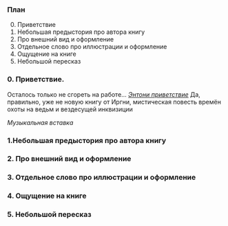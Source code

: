 
### План

0. Приветствие
1. Небольшая предыстория про автора книгу
2. Про внешний вид и оформление
3. Отдельное слово про иллюстрации и оформление
4. Ощущение на книге
5.  Небольшой пересказ


### 0. Приветствие.

Осталось только не сгореть на работе...
[*Энтони приветствие*](ЭНТОНИ_ПРИВЕСТВИЕ)
Да, правильно, уже не новую книгу от Иргни, мистическая повесть времён охоты на ведьм и вездесущей инквизиции 

*Музыкальная вставка*

### 1.Небольшая предыстория про автора книгу

### 2. Про внешний вид и оформление

### 3. Отдельное слово про иллюстрации и оформление

### 4. Ощущение на книге
### 5. Небольшой пересказ
